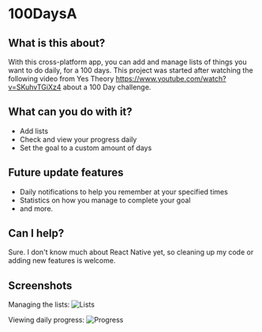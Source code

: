 # 100DaysA

## What is this about?

With this cross-platform app, you can add and manage lists of things you want to do daily, for a 100 days.
This project was started after watching the following video from Yes Theory https://www.youtube.com/watch?v=SKuhvTGiXz4 about a 100 Day challenge.

## What can you do with it?

 - Add lists
 - Check and view your progress daily
 - Set the goal to a custom amount of days
 
## Future update features

 - Daily notifications to help you remember at your specified times
 - Statistics on how you manage to complete your goal
 - and more.
 
## Can I help?

Sure. I don't know much about React Native yet, so cleaning up my code or adding new features is welcome.

## Screenshots

Managing the lists:
![Lists](https://lukstruck.github.io/100DaysA/listScreen.png)

Viewing daily progress:
![Progress](https://lukstruck.github.io/100DaysA/progressScreen.png)

